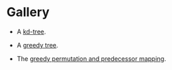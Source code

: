 # Gallery

- A [kd-tree](gallery/kd-tree.md).

- A [greedy tree](gallery/greedy-tree.md).

- The [greedy permutation and predecessor mapping](gallery/greedy-permutation-and-pred-map.md).

